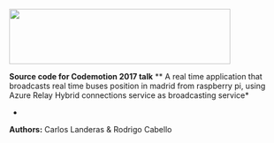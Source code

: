 <img src="http://blog.codemotion.es/content/images/2015/11/CDM_2013_logo_extended_web--2-.png" width="400" height="100"></img>


**Source code for Codemotion 2017 talk**
** A real time application that broadcasts real time buses position in madrid from raspberry pi, using Azure Relay Hybrid connections service as broadcasting service*

*
**Authors:** Carlos Landeras & Rodrigo Cabello
